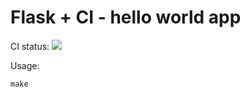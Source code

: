 Flask + CI - hello world app
======

CI status:
![](https://github.com/DamZiobro/flask_helloworld/workflows/CI/badge.svg)

Usage:
```
make
```
